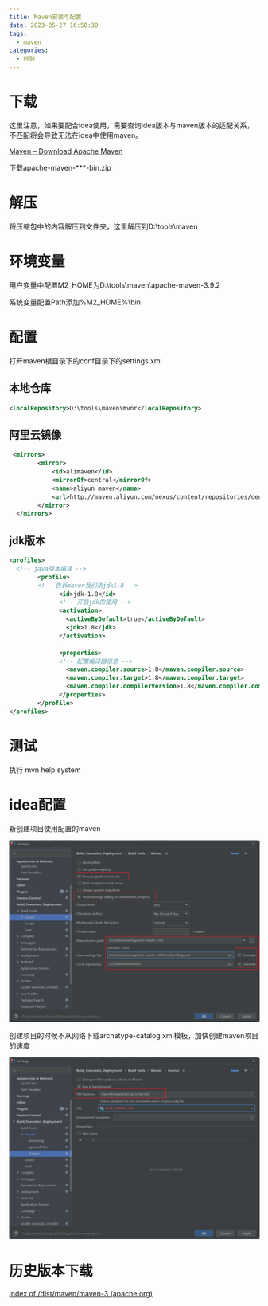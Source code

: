 ```yaml
---
title: Maven安装与配置
date: 2023-05-27 16:50:30
tags:
  - maven
categories:
  - 经验
---
```


# 下载

这里注意，如果要配合idea使用，需要查询idea版本与maven版本的适配关系，不匹配将会导致无法在idea中使用maven。

[Maven – Download Apache Maven](https://maven.apache.org/download.cgi)

下载apache-maven-***-bin.zip

# 解压

将压缩包中的内容解压到文件夹，这里解压到D:\tools\maven

# 环境变量

用户变量中配置M2_HOME为D:\tools\maven\apache-maven-3.9.2

系统变量配置Path添加%M2_HOME%\bin

# 配置

打开maven根目录下的conf目录下的settings.xml

## 本地仓库

```xml
<localRepository>D:\tools\maven\mvnr</localRepository>
```

## 阿里云镜像

```xml
 <mirrors>
		<mirror>
            <id>alimaven</id>
            <mirrorOf>central</mirrorOf>
            <name>aliyun maven</name>
            <url>http://maven.aliyun.com/nexus/content/repositories/central/</url>
        </mirror>
  </mirrors>
```

## jdk版本

```xml
<profiles>
  <!-- java版本编译 --> 
		<profile>
		<!-- 告诉maven我们用jdk1.8 --> 
			  <id>jdk-1.8</id>
			  <!-- 开启jdk的使用 --> 
			  <activation>
				<activeByDefault>true</activeByDefault>
				<jdk>1.8</jdk>
			  </activation>
			
			  <properties>
			  <!-- 配置编译器信息 -->
				<maven.compiler.source>1.8</maven.compiler.source>
				<maven.compiler.target>1.8</maven.compiler.target>
				<maven.compiler.compilerVersion>1.8</maven.compiler.compilerVersion>
			  </properties>
		</profile>
</profiles>
```

# 测试

执行 mvn help:system

# idea配置

新创建项目使用配置的maven

![image-20230530214033126](Maven安装与配置/image-20230530214033126.png)

创建项目的时候不从网络下载archetype-catalog.xml模板，加快创建maven项目的速度

![image-20230530214240740](Maven安装与配置/image-20230530214240740.png)

# 历史版本下载

[Index of /dist/maven/maven-3 (apache.org)](https://archive.apache.org/dist/maven/maven-3/)